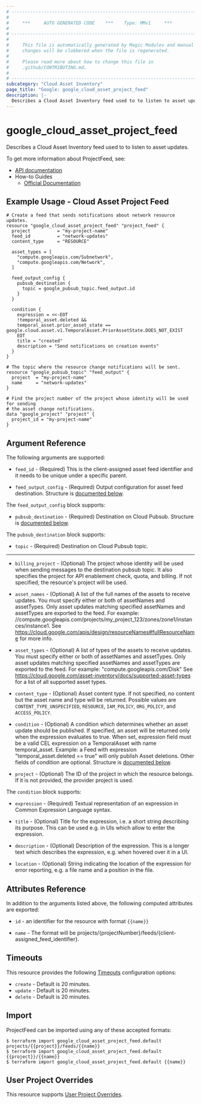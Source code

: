 ```yaml
---
# ----------------------------------------------------------------------------
#
#     ***     AUTO GENERATED CODE    ***    Type: MMv1     ***
#
# ----------------------------------------------------------------------------
#
#     This file is automatically generated by Magic Modules and manual
#     changes will be clobbered when the file is regenerated.
#
#     Please read more about how to change this file in
#     .github/CONTRIBUTING.md.
#
# ----------------------------------------------------------------------------
subcategory: "Cloud Asset Inventory"
page_title: "Google: google_cloud_asset_project_feed"
description: |-
  Describes a Cloud Asset Inventory feed used to to listen to asset updates.
---
```


# google\_cloud\_asset\_project\_feed

Describes a Cloud Asset Inventory feed used to to listen to asset updates.


To get more information about ProjectFeed, see:

* [API documentation](https://cloud.google.com/asset-inventory/docs/reference/rest/)
* How-to Guides
    * [Official Documentation](https://cloud.google.com/asset-inventory/docs)

## Example Usage - Cloud Asset Project Feed


```hcl
# Create a feed that sends notifications about network resource updates.
resource "google_cloud_asset_project_feed" "project_feed" {
  project          = "my-project-name"
  feed_id          = "network-updates"
  content_type     = "RESOURCE"

  asset_types = [
    "compute.googleapis.com/Subnetwork",
    "compute.googleapis.com/Network",
  ]

  feed_output_config {
    pubsub_destination {
      topic = google_pubsub_topic.feed_output.id
    }
  }

  condition {
    expression = <<-EOT
    !temporal_asset.deleted &&
    temporal_asset.prior_asset_state == google.cloud.asset.v1.TemporalAsset.PriorAssetState.DOES_NOT_EXIST
    EOT
    title = "created"
    description = "Send notifications on creation events"
  }
}

# The topic where the resource change notifications will be sent.
resource "google_pubsub_topic" "feed_output" {
  project  = "my-project-name"
  name     = "network-updates"
}

# Find the project number of the project whose identity will be used for sending
# the asset change notifications.
data "google_project" "project" {
  project_id = "my-project-name"
}
```

## Argument Reference

The following arguments are supported:


* `feed_id` -
  (Required)
  This is the client-assigned asset feed identifier and it needs to be unique under a specific parent.

* `feed_output_config` -
  (Required)
  Output configuration for asset feed destination.
  Structure is [documented below](#nested_feed_output_config).


<a name="nested_feed_output_config"></a>The `feed_output_config` block supports:

* `pubsub_destination` -
  (Required)
  Destination on Cloud Pubsub.
  Structure is [documented below](#nested_pubsub_destination).


<a name="nested_pubsub_destination"></a>The `pubsub_destination` block supports:

* `topic` -
  (Required)
  Destination on Cloud Pubsub topic.

- - -


* `billing_project` -
  (Optional)
  The project whose identity will be used when sending messages to the
  destination pubsub topic. It also specifies the project for API 
  enablement check, quota, and billing. If not specified, the resource's
  project will be used.

* `asset_names` -
  (Optional)
  A list of the full names of the assets to receive updates. You must specify either or both of 
  assetNames and assetTypes. Only asset updates matching specified assetNames and assetTypes are
  exported to the feed. For example: //compute.googleapis.com/projects/my_project_123/zones/zone1/instances/instance1.
  See https://cloud.google.com/apis/design/resourceNames#fullResourceName for more info.

* `asset_types` -
  (Optional)
  A list of types of the assets to receive updates. You must specify either or both of assetNames
  and assetTypes. Only asset updates matching specified assetNames and assetTypes are exported to
  the feed. For example: "compute.googleapis.com/Disk"
  See https://cloud.google.com/asset-inventory/docs/supported-asset-types for a list of all
  supported asset types.

* `content_type` -
  (Optional)
  Asset content type. If not specified, no content but the asset name and type will be returned.
  Possible values are `CONTENT_TYPE_UNSPECIFIED`, `RESOURCE`, `IAM_POLICY`, `ORG_POLICY`, and `ACCESS_POLICY`.

* `condition` -
  (Optional)
  A condition which determines whether an asset update should be published. If specified, an asset
  will be returned only when the expression evaluates to true. When set, expression field
  must be a valid CEL expression on a TemporalAsset with name temporal_asset. Example: a Feed with
  expression "temporal_asset.deleted == true" will only publish Asset deletions. Other fields of
  condition are optional.
  Structure is [documented below](#nested_condition).

* `project` - (Optional) The ID of the project in which the resource belongs.
    If it is not provided, the provider project is used.


<a name="nested_condition"></a>The `condition` block supports:

* `expression` -
  (Required)
  Textual representation of an expression in Common Expression Language syntax.

* `title` -
  (Optional)
  Title for the expression, i.e. a short string describing its purpose.
  This can be used e.g. in UIs which allow to enter the expression.

* `description` -
  (Optional)
  Description of the expression. This is a longer text which describes the expression,
  e.g. when hovered over it in a UI.

* `location` -
  (Optional)
  String indicating the location of the expression for error reporting, e.g. a file 
  name and a position in the file.

## Attributes Reference

In addition to the arguments listed above, the following computed attributes are exported:

* `id` - an identifier for the resource with format `{{name}}`

* `name` -
  The format will be projects/{projectNumber}/feeds/{client-assigned_feed_identifier}.


## Timeouts

This resource provides the following
[Timeouts](/docs/configuration/resources.html#timeouts) configuration options:

- `create` - Default is 20 minutes.
- `update` - Default is 20 minutes.
- `delete` - Default is 20 minutes.

## Import


ProjectFeed can be imported using any of these accepted formats:

```
$ terraform import google_cloud_asset_project_feed.default projects/{{project}}/feeds/{{name}}
$ terraform import google_cloud_asset_project_feed.default {{project}}/{{name}}
$ terraform import google_cloud_asset_project_feed.default {{name}}
```

## User Project Overrides

This resource supports [User Project Overrides](https://www.terraform.io/docs/providers/google/guides/provider_reference.html#user_project_override).
